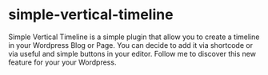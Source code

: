 # simple-vertical-timeline
Simple Vertical Timeline is a simple plugin that allow you to create a timeline in your Wordpress Blog or Page. You can decide to add it via shortcode or via useful and simple buttons in your editor. Follow me to discover this new feature for your your Wordpress.
